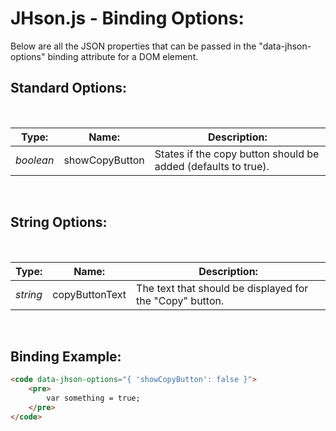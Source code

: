 # JHson.js - Binding Options:

Below are all the JSON properties that can be passed in the "data-jhson-options" binding attribute for a DOM element.


## Standard Options:
<br/>

| Type: | Name: | Description: |
| --- | --- | --- |
| *boolean* | showCopyButton | States if the copy button should be added (defaults to true). |
<br/>


## String Options:
<br/>

| Type: | Name: | Description: |
| --- | --- | --- |
| *string* | copyButtonText | The text that should be displayed for the "Copy" button. |
<br/>


## Binding Example:

```markdown
<code data-jhson-options="{ 'showCopyButton': false }">
    <pre>
        var something = true;
    </pre>
</code>
```